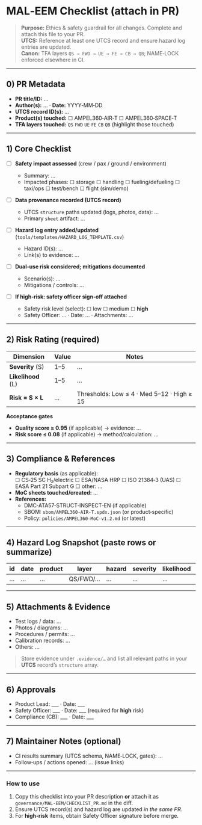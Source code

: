 # MAL‑EEM Checklist (attach in PR)

> **Purpose:** Ethics & safety guardrail for all changes. Complete and attach this file to your PR.  
> **UTCS:** Reference at least one UTCS record and ensure hazard log entries are updated.  
> **Canon:** TFA layers `QS → FWD → UE → FE → CB → QB`; NAME‑LOCK enforced elsewhere in CI.

---

## 0) PR Metadata

- **PR title/ID:** …  
- **Author(s):** … · **Date:** YYYY‑MM‑DD  
- **UTCS record ID(s):** …  
- **Product(s) touched:** ☐ AMPEL360‑AIR‑T ☐ AMPEL360‑SPACE‑T  
- **TFA layers touched:** `QS` `FWD` `UE` `FE` `CB` `QB` (highlight those touched)

---

## 1) Core Checklist

- [ ] **Safety impact assessed** (crew / pax / ground / environment)  
  - Summary: …  
  - Impacted phases: ☐ storage ☐ handling ☐ fueling/defueling ☐ taxi/ops ☐ test/bench ☐ flight (sim/demo)

- [ ] **Data provenance recorded (UTCS record)**  
  - UTCS `structure` paths updated (logs, photos, data): …  
  - Primary `sheet` artifact: …

- [ ] **Hazard log entry added/updated** (`tools/templates/HAZARD_LOG_TEMPLATE.csv`)  
  - Hazard ID(s): …  
  - Link(s) to evidence: …

- [ ] **Dual‑use risk considered; mitigations documented**  
  - Scenario(s): …  
  - Mitigations / controls: …

- [ ] **If high‑risk: safety officer sign‑off attached**  
  - Safety risk level (select): ☐ low ☐ medium ☐ **high**  
  - Safety Officer: … · Date: … · Attachments: …

---

## 2) Risk Rating (required)

| Dimension | Value | Notes |
|---|---|---|
| **Severity** (S) | 1–5 | … |
| **Likelihood** (L) | 1–5 | … |
| **Risk = S × L** | … | Thresholds: Low ≤ 4 · Med 5–12 · High ≥ 15 |

**Acceptance gates**  
- **Quality score ≥ 0.95** (if applicable) → evidence: …  
- **Risk score ≤ 0.08** (if applicable) → method/calculation: …

---

## 3) Compliance & References

- **Regulatory basis** (as applicable):  
  ☐ CS‑25 SC H₂/electric ☐ ESA/NASA HRP ☐ ISO 21384‑3 (UAS) ☐ EASA Part 21 Subpart G ☐ other: …  
- **MoC sheets touched/created:** …  
- **References:**  
  - DMC‑ATA57‑STRUCT‑INSPECT‑EN (if applicable)  
  - SBOM: `sbom/AMPEL360‑AIR‑T.spdx.json` (or product‑specific)  
  - Policy: `policies/AMPEL360‑MoC‑v1.2.md` (or latest)

---

## 4) Hazard Log Snapshot (paste rows or summarize)

| id | date | product | layer | hazard | severity | likelihood | risk | mitigations | owner | utcs_id | status |
|---|---|---|---|---|---|---|---|---|---|---|---|
| … | … | … | QS/FWD/… | … | … | … | … | … | … | … | Open/Closed |

---

## 5) Attachments & Evidence

- Test logs / data: …  
- Photos / diagrams: …  
- Procedures / permits: …  
- Calibration records: …  
- Others: …

> Store evidence under `.evidence/…` and list all relevant paths in your **UTCS** record’s `structure` array.

---

## 6) Approvals

- Product Lead: ___ · Date: ___  
- Safety Officer: ___ · Date: ___ (required for **high** risk)  
- Compliance (CB): ___ · Date: ___

---

## 7) Maintainer Notes (optional)

- CI results summary (UTCS schema, NAME‑LOCK, gates): …  
- Follow‑ups / actions opened: … (issue links)

---

### How to use
1. Copy this checklist into your PR description **or** attach it as `governance/MAL‑EEM/CHECKLIST_PR.md` in the diff.  
2. Ensure UTCS record(s) and hazard log are updated *in the same PR*.  
3. For **high‑risk** items, obtain Safety Officer signature before merge.
